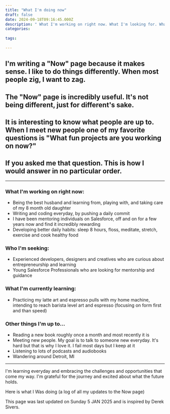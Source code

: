 ```yaml
---
title: "What I'm doing now"
draft: false
date: 2024-09-18T09:16:45.000Z
description: " What I'm working on right now. What I'm looking for. What I'm currently learning and other things I'm up to ..."
categories:
  
tags:
  
---
```



## I'm writing a "Now" page because it makes sense. I like to do things differently. When most people zig, I want to zag.

## The "Now" page is incredibly useful. It's not being different, just for different's sake.

## It is interesting to know what people are up to. When I meet new people one of my favorite questions is "What fun projects are you working on now?"

## If you asked me that question. This is how I would answer in no particular order.

---
### What I'm working on right now:
- Being the best husband and learning from, playing with, and taking care of my 8 month old daughter
- Writing and coding everyday, by pushing a daily commit
- I have been mentoring individuals on Salesforce, off and on for a few years now and find it incredibly rewarding
- Developing better daily habits: sleep 8 hours, floss, meditate, stretch, exercise and cook healthy food


### Who I'm seeking:
- Experienced developers, designers and creatives who are curious about entrepreneurship and learning
- Young Salesforce Professionals who are looking for mentorship and guidance


### What I'm currently learning:
- Practicing my latte art and espresso pulls with my home machine, intending to reach barista level art and espresso (focusing on form first and than speed)



### Other things I'm up to...
- Reading a new book roughly once a month and most recently it is 
- Meeting new people. My goal is to talk to someone new everyday. It's hard but that is why I love it. I fail most days but I keep at it
- Listening to lots of podcasts and audiobooks
- Wandering around Detroit, MI


---
I'm learning everyday and embracing the challenges and opportunities that come my way. I'm grateful for the journey and excited about what the future holds.


Here is what I Was doing (a log of all my updates to the Now page)

This page was last updated on Sunday 5 JAN 2025 and is inspired by Derek Sivers.




